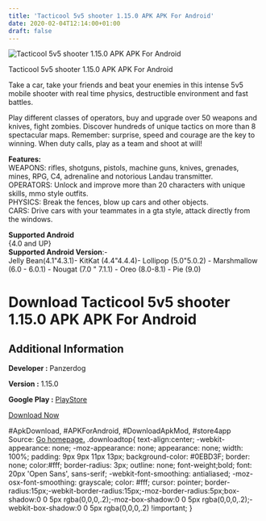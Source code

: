 ```yaml
---
title: 'Tacticool 5v5 shooter 1.15.0 APK APK For Android'
date: 2020-02-04T12:14:00+01:00
draft: false
---
```


![Tacticool 5v5 shooter 1.15.0 APK APK For Android](https://i2.wp.com/apkhome.net/wp-content/uploads/2020/02/Tacticool-5v5-shooter-1.15.0-APK.png "Tacticool 5v5 shooter 1.15.0 APK APK For Android")

  

Tacticool 5v5 shooter 1.15.0 APK APK For Android

Take a car, take your friends and beat your enemies in this intense 5v5 mobile shooter with real time physics, destructible environment and fast battles.

Play different classes of operators, buy and upgrade over 50 weapons and knives, fight zombies. Discover hundreds of unique tactics on more than 8 spectacular maps. Remember: surprise, speed and courage are the key to winning. When duty calls, play as a team and shoot at will!

**Features:**  
WEAPONS: rifles, shotguns, pistols, machine guns, knives, grenades, mines, RPG, C4, adrenaline and notorious Landau transmitter.  
OPERATORS: Unlock and improve more than 20 characters with unique skills, mmo style outfits.  
PHYSICS: Break the fences, blow up cars and other objects.  
CARS: Drive cars with your teammates in a gta style, attack directly from the windows.

**Supported Android**  
{4.0 and UP}  
**Supported Android Version**:-  
Jelly Bean(4.1"4.3.1)- KitKat (4.4"4.4.4)- Lollipop (5.0"5.0.2) - Marshmallow (6.0 - 6.0.1) - Nougat (7.0 " 7.1.1) - Oreo (8.0-8.1) - Pie (9.0)

Download Tacticool 5v5 shooter 1.15.0 APK APK For Android
=========================================================

Additional Information
----------------------

**Developer :** Panzerdog

**Version :** 1.15.0

**Google Play :** [PlayStore](https://play.google.com/store/apps/details?id=com.panzerdog.tacticool)

  

[Download Now](https://store4app.co/post/tacticool-5v5-shooter-1-15-0-apk-apk-for-android_1580812213)

  
#ApkDownload, #APKForAndroid, #DownloadApkMod, #store4app  
Source: [Go homepage.](https://store4app.co/post/tacticool-5v5-shooter-1-15-0-apk-apk-for-android_1580812213) .downloadtop{ text-align:center; -webkit-appearance: none; -moz-appearance: none; appearance: none; width: 100%; padding: 9px 9px 11px 13px; background-color: #0EBD3F; border: none; color:#fff; border-radius: 3px; outline: none; font-weight;bold; font: 20px 'Open Sans', sans-serif; -webkit-font-smoothing: antialiased; -moz-osx-font-smoothing: grayscale; color: #fff; cursor: pointer; border-radius:15px;-webkit-border-radius:15px;-moz-border-radius:5px;box-shadow:0 0 5px rgba(0,0,0,.2);-moz-box-shadow:0 0 5px rgba(0,0,0,.2);-webkit-box-shadow:0 0 5px rgba(0,0,0,.2) !important; }